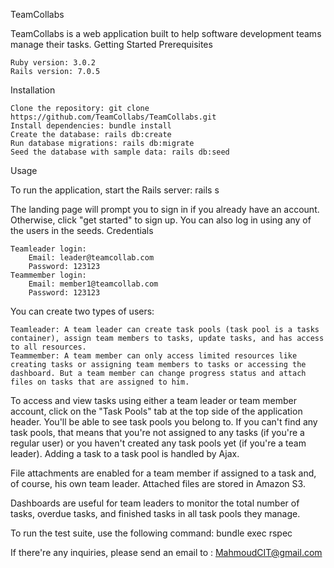 TeamCollabs

TeamCollabs is a web application built to help software development teams manage their tasks.
Getting Started
Prerequisites

    Ruby version: 3.0.2
    Rails version: 7.0.5

Installation

    Clone the repository: git clone https://github.com/TeamCollabs/TeamCollabs.git
    Install dependencies: bundle install
    Create the database: rails db:create
    Run database migrations: rails db:migrate
    Seed the database with sample data: rails db:seed

Usage

To run the application, start the Rails server: rails s

The landing page will prompt you to sign in if you already have an account. Otherwise, click "get started" to sign up. You can also log in using any of the users in the seeds.
Credentials

    Teamleader login:
        Email: leader@teamcollab.com
        Password: 123123
    Teammember login:
        Email: member1@teamcollab.com
        Password: 123123

You can create two types of users:

    Teamleader: A team leader can create task pools (task pool is a tasks container), assign team members to tasks, update tasks, and has access to all resources.
    Teammember: A team member can only access limited resources like creating tasks or assigning team members to tasks or accessing the dashboard. But a team member can change progress status and attach files on tasks that are assigned to him.

To access and view tasks using either a team leader or team member account, click on the "Task Pools" tab at the top side of the application header. You'll be able to see task pools you belong to. If you can't find any task pools, that means that you're not assigned to any tasks (if you're a regular user) or you haven't created any task pools yet (if you're a team leader). Adding a task to a task pool is handled by Ajax.

File attachments are enabled for a team member if assigned to a task and, of course, his own team leader. Attached files are stored in Amazon S3.

Dashboards are useful for team leaders to monitor the total number of tasks, overdue tasks, and finished tasks in all task pools they manage.

To run the test suite, use the following command: bundle exec rspec

If there're any inquiries, please send an email to : MahmoudCIT@gmail.com 
